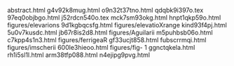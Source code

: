abstract.html
g4v92k8mug.html
o9n32t37tno.html
qdqbk9i397o.tex
97eq0objbgo.html
j52rdcn540o.tex
mck7sm93okg.html
hnpt1qkp59o.html
figures/elevarions
9d1kgbqcsfg.html
figures/elevatioXrange
kind93f4pj.html
5u0v7kusdc.html
jb67r8is2d8.html
figures/Aguilarii
m5puhbsb06o.html
c7kpp4s1n3.html
figures/ferrigeaR
gf33ucjt858.html
fubscrrmqi.html
figures/imscherii
600le3hieoo.html
figures/fig- 1
ggnctqkela.html
rh1i5sl1l.html
arm38tfp088.html
n4ejipg9pvg.html
